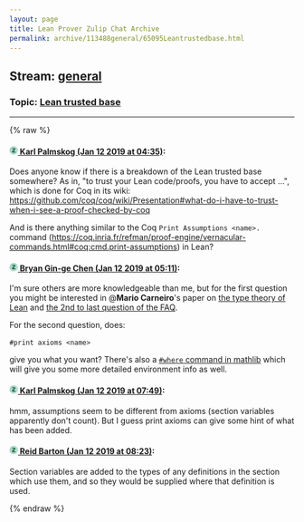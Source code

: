 ```yaml
---
layout: page
title: Lean Prover Zulip Chat Archive 
permalink: archive/113488general/65095Leantrustedbase.html
---
```


## Stream: [general](index.html)
### Topic: [Lean trusted base](65095Leantrustedbase.html)

---


{% raw %}
#### [![Click to go to Zulip](../../assets/img/zulip2.png) Karl Palmskog (Jan 12 2019 at 04:35)](https://leanprover.zulipchat.com/#narrow/stream/113488-general/topic/Lean%20trusted%20base/near/154966417):
Does anyone know if there is a breakdown of the Lean trusted base somewhere? As in, "to trust your Lean code/proofs, you have to accept ...", which is done for Coq in its wiki: https://github.com/coq/coq/wiki/Presentation#what-do-i-have-to-trust-when-i-see-a-proof-checked-by-coq

And is there anything similar to the Coq `Print Assumptions <name>.` command (https://coq.inria.fr/refman/proof-engine/vernacular-commands.html#coq:cmd.print-assumptions) in Lean?

#### [![Click to go to Zulip](../../assets/img/zulip2.png) Bryan Gin-ge Chen (Jan 12 2019 at 05:11)](https://leanprover.zulipchat.com/#narrow/stream/113488-general/topic/Lean%20trusted%20base/near/154967503):
I'm sure others are more knowledgeable than me, but for the first question you might be interested in @**Mario Carneiro**'s paper on [the type theory of Lean](https://github.com/digama0/lean-type-theory/releases) and [the 2nd to last question of the FAQ](https://github.com/leanprover/lean/blob/master/doc/faq.md).

For the second question, does:
```lean
#print axioms <name>
```
give you what you want? There's also a [`#where` command in mathlib](https://github.com/leanprover/mathlib/blob/caa2076038e2d5a84fd05e9988fbe31d01a7f6ba/tactic/where.lean) which will give you some more detailed environment info as well.

#### [![Click to go to Zulip](../../assets/img/zulip2.png) Karl Palmskog (Jan 12 2019 at 07:49)](https://leanprover.zulipchat.com/#narrow/stream/113488-general/topic/Lean%20trusted%20base/near/154972114):
hmm, assumptions seem to be different from axioms (section variables apparently don't count). But I guess print axioms can give some hint of what has been added.

#### [![Click to go to Zulip](../../assets/img/zulip2.png) Reid Barton (Jan 12 2019 at 08:23)](https://leanprover.zulipchat.com/#narrow/stream/113488-general/topic/Lean%20trusted%20base/near/154973055):
Section variables are added to the types of any definitions in the section which use them, and so they would be supplied where that definition is used.


{% endraw %}
